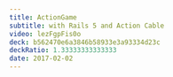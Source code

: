 ```yaml
---
title: ActionGame
subtitle: with Rails 5 and Action Cable
video: lezFgpFis0o
deck: b562470e6a3846b58933e3a93334d23c
deckRatio: 1.33333333333333
date: 2017-02-02
---
```

